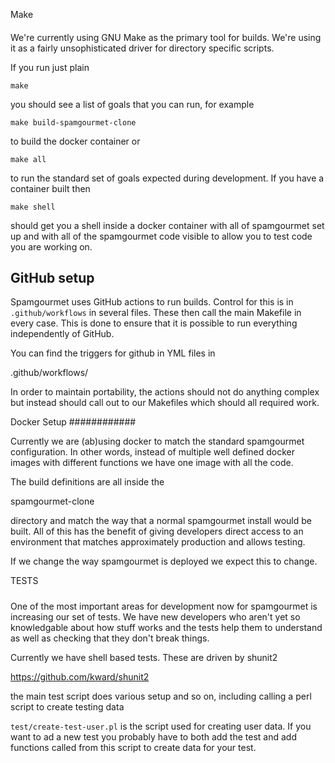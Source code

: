 Make
####

We're currently using GNU Make as the primary tool for builds. We're
using it as a fairly unsophisticated driver for directory specific
scripts.

If you run just plain

    make

you should see a list of goals that you can run, for example

    make build-spamgourmet-clone

to build the docker container or

    make all

to run the standard set of goals expected during development. If you
have a container built then

    make shell

should get you a shell inside a docker container with all of
spamgourmet set up and with all of the spamgourmet code visible to
allow you to test code you are working on.

## GitHub setup

Spamgourmet uses GitHub actions to run builds. Control for this is in
`.github/workflows` in several files. These then call the main Makefile
in every case. This is done to ensure that it is possible to run
everything independently of GitHub.

You can find the triggers for github in YML files in 

.github/workflows/

In order to maintain portability, the actions should not do anything
complex but instead should call out to our Makefiles which should all
required work.


Docker Setup
############

Currently we are (ab)using docker to match the standard spamgourmet
configuration. In other words, instead of multiple well defined docker
images with different functions we have one image with all the code.

The build definitions are all inside the

  spamgourmet-clone

directory and match the way that a normal spamgourmet install would be
built. All of this has the benefit of giving developers direct access
to an environment that matches approximately production and allows
testing.

If we change the way spamgourmet is deployed we expect this to change.


TESTS
#####

One of the most important areas for development now for spamgourmet is
increasing our set of tests. We have new developers who aren't yet so
knowledgable about how stuff works and the tests help them to
understand as well as checking that they don't break things.

Currently we have shell based tests. These are driven by shunit2

https://github.com/kward/shunit2

the main test script does various setup and so on, including calling a
perl script to create testing data

`test/create-test-user.pl` is the script used for creating user
data. If you want to ad a new test you probably have to both add the
test and add functions called from this script to create data for your
test.